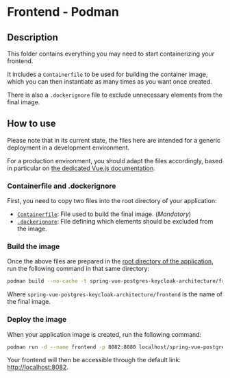 # Frontend - Podman

## Description

This folder contains everything you may need to start containerizing your frontend.

It includes a `Containerfile` to be used for building the container image, which you can then instantiate as many times as you want once created.

There is also a `.dockerignore` file to exclude unnecessary elements from the final image.

## How to use

Please note that in its current state, the files here are intended for a generic deployment in a development environment.

For a production environment, you should adapt the files accordingly, based in particular on [the dedicated Vue.js documentation](https://v2.vuejs.org/v2/cookbook/dockerize-vuejs-app.html?redirect=true#Real-World-Example).

### Containerfile and .dockerignore

First, you need to copy two files into the root directory of your application:

- [`Containerfile`](./Containerfile): File used to build the final image. (*Mandatory*)
- [`.dockerignore`](./.dockerignore): File defining which elements should be excluded from the image.

### Build the image

Once the above files are prepared in the [root directory of the application](../app/), run the following command in that same directory:

```sh
podman build --no-cache -t spring-vue-postgres-keycloak-architecture/frontend .
```

Where `spring-vue-postgres-keycloak-architecture/frontend` is the name of the final image.

### Deploy the image

When your application image is created, run the following command:

```sh
podman run -d --name frontend -p 8082:8080 localhost/spring-vue-postgres-keycloak-architecture/frontend
```

Your frontend will then be accessible through the default link: <http://localhost:8082>.
